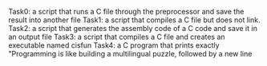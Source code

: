 Task0: a script that runs a C file through the preprocessor and save the result into another file
Task1: a script that compiles a C file but does not link.
Task2: a script that generates the assembly code of a C code and save it in an output file
Task3: a script that compiles a C file and creates an executable named cisfun
Task4: a C program that prints exactly "Programming is like building a multilingual puzzle, followed by a new line

